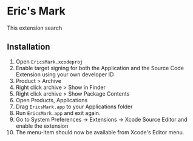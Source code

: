 Eric's Mark
===========================

This extension search

Installation
------------

1. Open ``EricsMark.xcodeproj``
2. Enable target signing for both the Application and the Source Code Extension using your own developer ID
3. Product > Archive
4. Right click archive > Show in Finder
5. Right click archive > Show Package Contents
6. Open Products, Applications
7. Drag ``EricsMark.app`` to your Applications folder
8. Run ``EricsMark.app`` and exit again.
9. Go to System Preferences -> Extensions -> Xcode Source Editor and enable the extension
10. The menu-item should now be available from Xcode's Editor menu.
